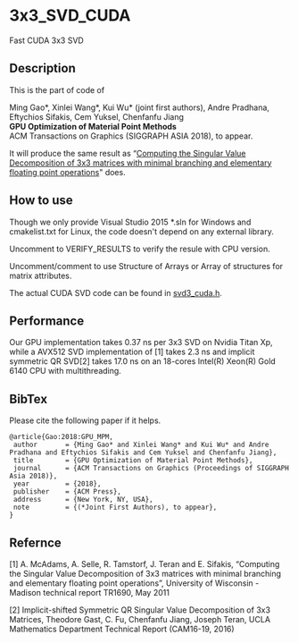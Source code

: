 # 3x3_SVD_CUDA

Fast CUDA 3x3 SVD 

## Description

This is the part of code of 

Ming Gao*, Xinlei Wang*, Kui Wu* (joint first authors), Andre Pradhana, Eftychios Sifakis, Cem Yuksel, Chenfanfu Jiang<br/>
**GPU Optimization of Material Point Methods**<br/>
ACM Transactions on Graphics (SIGGRAPH ASIA 2018), to appear.<br/>

It will produce the same result as “[Computing the Singular Value Decomposition of 3x3 matrices with minimal branching and elementary floating point operations](http://pages.cs.wisc.edu/~sifakis/project_pages/svd.html)" does. 

## How to use 

Though we only provide Visual Studio 2015 *.sln for Windows and cmakelist.txt for Linux, the code doesn't depend on any external library. 

Uncomment to VERIFY_RESULTS to verify the resule with CPU version.

Uncomment/comment to use Structure of Arrays or Array of structures for matrix attributes.

The actual CUDA SVD code can be found in [svd3_cuda.h](https://github.com/kuiwuchn/3x3_SVD_CUDA/blob/master/svd3x3/svd3x3/svd3_cuda.h).

## Performance

Our GPU implementation takes 0.37 ns per 3x3 SVD on Nvidia Titan Xp, while a AVX512 SVD implementation of \[1\] takes 2.3 ns and implicit symmetric QR SVD\[2\] takes 17.0 ns on an 18-cores Intel(R) Xeon(R) Gold 6140 CPU with multithreading.

## BibTex 

Please cite the following paper if it helps. 

```
@article{Gao:2018:GPU_MPM,
 author       = {Ming Gao* and Xinlei Wang* and Kui Wu* and Andre Pradhana and Eftychios Sifakis and Cem Yuksel and Chenfanfu Jiang},
 title        = {GPU Optimization of Material Point Methods},
 journal      = {ACM Transactions on Graphics (Proceedings of SIGGRAPH Asia 2018)},
 year         = {2018},
 publisher    = {ACM Press},
 address      = {New York, NY, USA},
 note         = {(*Joint First Authors), to appear},
}  
```

## Refernce

\[1\] A. McAdams, A. Selle, R. Tamstorf, J. Teran and E. Sifakis, “Computing the Singular Value Decomposition of 3x3 matrices with minimal branching and elementary floating point operations”, University of Wisconsin - Madison technical report TR1690, May 2011

\[2\] Implicit-shifted Symmetric QR Singular Value Decomposition of 3x3 Matrices, Theodore Gast, C. Fu, Chenfanfu Jiang, Joseph Teran, UCLA Mathematics Department Technical Report (CAM16-19, 2016) 
